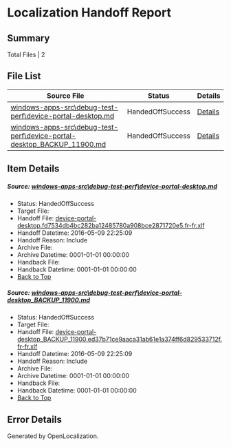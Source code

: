 # <a name='report-top'></a> Localization Handoff Report

## Summary
 Total Files | 2

## File List
 Source File | Status | Details 
 ----------- | ------ | ------- 
 [windows-apps-src\debug-test-perf\device-portal-desktop.md](https://github.com/Microsoft/windows-apps/blob/0509555c7d38555769e93d5999e314e7139e7991/windows-apps-src/debug-test-perf/device-portal-desktop.md) | HandedOffSuccess | [Details](#59aa576e8e1a0562e71db4204af8c9a81ce0e8c81912)
 [windows-apps-src\debug-test-perf\device-portal-desktop_BACKUP_11900.md](https://github.com/Microsoft/windows-apps/blob/99da0b81412e9e62497c7e23b237416b51ac29f2/windows-apps-src/debug-test-perf/device-portal-desktop_BACKUP_11900.md) | HandedOffSuccess | [Details](#6aed8aa1f396d3a031feda0fa7650cb1b01ec25b1913)

## Item Details
##### <a name='59aa576e8e1a0562e71db4204af8c9a81ce0e8c81912'></a> Source: [windows-apps-src\debug-test-perf\device-portal-desktop.md](https://github.com/Microsoft/windows-apps/blob/0509555c7d38555769e93d5999e314e7139e7991/windows-apps-src/debug-test-perf/device-portal-desktop.md)
* Status: HandedOffSuccess
* Target File: 
* Handoff File: [device-portal-desktop.fd7534db4bc282ba12485780a908bce2871720e5.fr-fr.xlf](https://github.com/Microsoft/WDG.handoff/blob/d04e29897c2be45cd6ea5f638b7f58e0c484e2c1/ol-handoff/Microsoft/windows-apps.fr-fr/master/device-portal-desktop.fd7534db4bc282ba12485780a908bce2871720e5.fr-fr.xlf)
* Handoff Datetime: 2016-05-09 22:25:09
* Handoff Reason: Include
* Archive File: 
* Archive Datetime: 0001-01-01 00:00:00
* Handback File: 
* Handback Datetime: 0001-01-01 00:00:00
* [Back to Top](#report-top)

##### <a name='6aed8aa1f396d3a031feda0fa7650cb1b01ec25b1913'></a> Source: [windows-apps-src\debug-test-perf\device-portal-desktop_BACKUP_11900.md](https://github.com/Microsoft/windows-apps/blob/99da0b81412e9e62497c7e23b237416b51ac29f2/windows-apps-src/debug-test-perf/device-portal-desktop_BACKUP_11900.md)
* Status: HandedOffSuccess
* Target File: 
* Handoff File: [device-portal-desktop_BACKUP_11900.ed37b71ce9aaca31ab61e1a374ff6d829533712f.fr-fr.xlf](https://github.com/Microsoft/WDG.handoff/blob/d04e29897c2be45cd6ea5f638b7f58e0c484e2c1/ol-handoff/Microsoft/windows-apps.fr-fr/master/device-portal-desktop_BACKUP_11900.ed37b71ce9aaca31ab61e1a374ff6d829533712f.fr-fr.xlf)
* Handoff Datetime: 2016-05-09 22:25:09
* Handoff Reason: Include
* Archive File: 
* Archive Datetime: 0001-01-01 00:00:00
* Handback File: 
* Handback Datetime: 0001-01-01 00:00:00
* [Back to Top](#report-top)


## Error Details

Generated by OpenLocalization.
